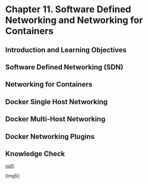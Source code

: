 # Chapter 11. Software Defined Networking and Networking for Containers




## Introduction and Learning Objectives




## Software Defined Networking (SDN)




## Networking for Containers




## Docker Single Host Networking




## Docker Multi-Host Networking




## Docker Networking Plugins




## Knowledge Check





[vid1]: 
[vid1]: 
[vid1]: 
[vid1]: 
[vid1]: 

[img1]: 
[img2]: 
[img3]: 
[img4]: 
[img5]: 

